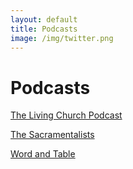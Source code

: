 ```yaml
---
layout: default
title: Podcasts
image: /img/twitter.png
---
```

# Podcasts

[The Living Church Podcast](https://anchor.fm/living-church)

[The Sacramentalists](https://anchor.fm/the-sacramentalists)

[Word and Table](https://wordandtable.simplecast.com/)
